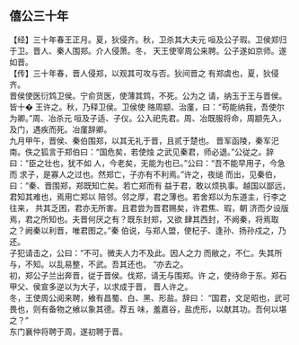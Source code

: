 ## 僖公三十年

【经】三十年春王正月。夏，狄侵齐。秋，卫杀其大夫元
咺及公子瑕。卫侯郑归于卫。晋人、秦人围郑。介人侵萧。冬，
天王使宰周公来聘。公子遂如京师。遂如晋。  
【传】三十年春，晋人侵郑，以观其可攻与否。狄间晋之
有郑虞也，夏，狄侵齐。  
晋侯使医衍鸩卫侯。宁俞货医，使薄其鸩，不死。公为之
请，纳玉于王与晋侯。皆十� 王许之。秋，乃释卫侯。卫侯使
赂周颛、治廑，曰：“苟能纳我，吾使尔为卿。”周、冶杀元
咺及子适、子仪。公入祀先君。周、冶既服将命，周颛先入，
及门，遇疾而死。冶廑辞卿。  
九月甲午，晋侯、秦伯围郑，以其无礼于晋，且贰于楚也。
晋军函陵，秦军汜南。佚之狐言于郑伯曰：“国危矣，若使烛
之武见秦君，师必退。”公従之。辞曰：“臣之壮也，犹不如
人，今老矣，无能为也已。”公曰：“吾不能早用子，今急而
求子，是寡人之过也。然郑亡，子亦有不利焉。”许之，夜缒
而出，见秦伯，曰：“秦、晋围郑，郑既知亡矣。若亡郑而有
益于君，敢以烦执事。越国以鄙远，君知其难也，焉用亡郑以
陪邻。邻之厚，君之薄也。若舍郑以为东道主，行李之往来，
共其乏困，君亦无所害。且君尝为晋君赐矣，许君焦、瑕，朝
济而夕设版焉，君之所知也。夫晋何厌之有？既东封郑，又欲
肆其西封，不阙秦，将焉取之？阙秦以利晋，唯君图之。”秦
伯说，与郑人盟，使杞子、逢孙、扬孙戍之，乃还。  
子犯请击之，公曰：“不可。微夫人力不及此。因人之力
而敝之，不仁。失其所与，不知。以乱易整，不武。吾其还也。
“亦去之。  
初，郑公子兰出奔晋，従于晋侯。伐郑，请无与围郑。许
之，使待命于东。郑石甲父、侯宣多逆以为大子，以求成于晋，
晋人许之。  
冬，王使周公阅来聘，飨有昌蜀、白、黑、形盐。辞曰：
“国君，文足昭也，武可畏也，则有备物之飨以象其德。荐五
味，羞嘉谷，盐虎形，以献其功。吾何以堪之？”  
东门襄仲将聘于周，遂初聘于晋。  

